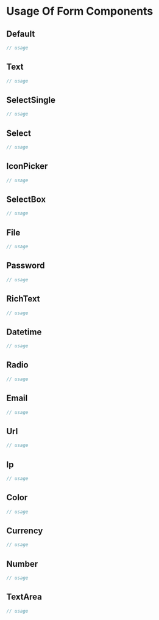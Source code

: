 # Usage Of Form Components

## Default

```go
// usage
```

## Text

```go
// usage
```

## SelectSingle

```go
// usage
```

## Select

```go
// usage
```

## IconPicker

```go
// usage
```

## SelectBox

```go
// usage
```

## File

```go
// usage
```

## Password

```go
// usage
```

## RichText

```go
// usage
```

## Datetime

```go
// usage
```

## Radio

```go
// usage
```

## Email

```go
// usage
```

## Url

```go
// usage
```

## Ip

```go
// usage
```

## Color

```go
// usage
```

## Currency

```go
// usage
```

## Number

```go
// usage
```

## TextArea

```go
// usage
```

